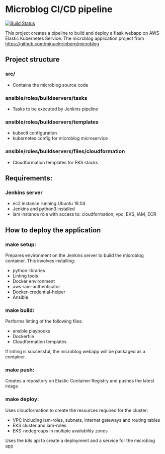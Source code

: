# Microblog CI/CD pipeline
[![Build Status](http://ec2-54-186-233-125.us-west-2.compute.amazonaws.com:8080/buildStatus/icon?job=microblog%2Fmaster)](http://ec2-54-186-233-125.us-west-2.compute.amazonaws.com:8080/job/microblog/job/master/)

This project creates a pipeline to build and deploy a flask webapp on AWS Elastic Kubernetes Service. The microblog application project from https://github.com/miguelgrinberg/microblog 

## Project structure
### src/
- Contains the microblog source code

### ansible/roles/buildservers/tasks
- Tasks to be executed by Jenkins pipeline

### ansible/roles/buildservers/templates
- kubectl configuration
- kubernetes config for microblog microservice

### ansible/roles/buildservers/files/cloudformation
- Cloudformation templates for EKS stacks

## Requirements:
### Jenkins server
- ec2 instance running Ubuntu 18.04
- Jenkins and python3 installed
- iam instance role with access to: cloudformation, vpc, EKS, IAM, ECR

## How to deploy the application
### make setup: 
Prepares environment on the Jenkins server to build the microblog container. This involves installing:
- python libraries
- Linting tools
- Docker environment
- aws-iam-authenticator
- Docker-credential-helper
- Ansible

### make build:
Performs linting of the following files:
- ansible playbooks
- Dockerfile
- Cloudformation templates

If linting is successful, the microblog webapp will be packaged as a container.

### make push: 
Creates a repository on Elastic Container Registry and pushes the latest image

### make deploy:
Uses cloudformation to create the resources required for the cluster:
 - VPC including iam-roles, subnets, internet gateways and routing tables
 - EKS cluster and iam-roles
 - EKS-nodegroups in multiple availability zones

Uses the k8s api to create a deployment and a service for the microblog app

